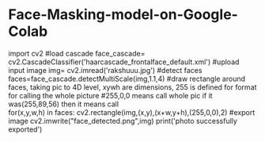 # Face-Masking-model-on-Google-Colab

import cv2
#load cascade
face_cascade= cv2.CascadeClassifier('haarcascade_frontalface_default.xml')
#upload input image
img= cv2.imread('rakshuuu.jpg')
#detect faces
faces=face_cascade.detectMultiScale(img,1.1,4)
#draw rectangle around faces, taking pic to 4D level, xywh are dimensions, 255 is defined for format for calling the whole picture
#255,0,0 means call whole pic if it was(255,89,56) then it means call                                                                                         
for(x,y,w,h) in faces:
  cv2.rectangle(img,(x,y),(x+w,y+h),(255,0,0),2)
#export image
cv2.imwrite("face_detected.png",img)
print('photo successfully exported')
